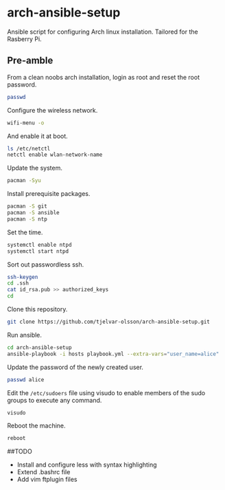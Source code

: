 # arch-ansible-setup
Ansible script for configuring Arch linux installation. Tailored for the Rasberry Pi.

## Pre-amble

From a clean noobs arch installation, login as root and reset the root password.

```bash
passwd
```

Configure the wireless network.

```bash
wifi-menu -o
```

And enable it at boot.

```bash
ls /etc/netctl
netctl enable wlan-network-name
```

Update the system.

```bash
pacman -Syu
```

Install prerequisite packages.

```bash
pacman -S git
pacman -S ansible
pacman -S ntp
```

Set the time.

```bash
systemctl enable ntpd
systemctl start ntpd
```

Sort out passwordless ssh.

```bash
ssh-keygen
cd .ssh
cat id_rsa.pub >> authorized_keys
cd
```

Clone this repository.

```bash
git clone https://github.com/tjelvar-olsson/arch-ansible-setup.git
```

Run ansible.

```bash
cd arch-ansible-setup
ansible-playbook -i hosts playbook.yml --extra-vars="user_name=alice"
```

Update the password of the newly created user.

```bash
passwd alice
```

Edit the ``/etc/sudoers`` file using visudo to enable members of the sudo
groups to execute any command.

```bash
visudo
```

Reboot the machine.

```bash
reboot
```

##TODO

- Install and configure less with syntax highlighting
- Extend .bashrc file
- Add vim ftplugin files
